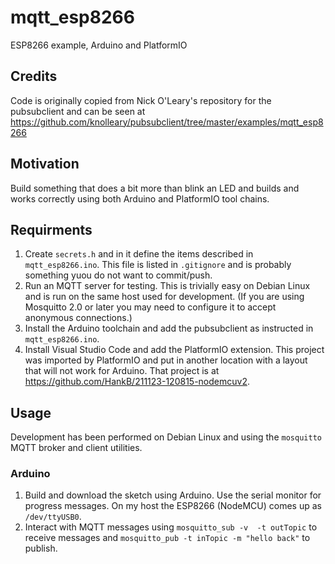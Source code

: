 # mqtt_esp8266

ESP8266 example, Arduino and PlatformIO

## Credits

Code is originally copied from Nick O'Leary's repository for the pubsubclient and can be seen at https://github.com/knolleary/pubsubclient/tree/master/examples/mqtt_esp8266

## Motivation

Build something that does a bit more than blink an LED and builds and works correctly using both Arduino and PlatformIO tool chains.

## Requirments

1. Create `secrets.h` and in it define the items described in `mqtt_esp8266.ino`. This file is listed in `.gitignore` and is probably something yuou do not want to commit/push.
1. Run an MQTT server for testing. This is trivially easy on Debian Linux and is run on the same host used for development. (If you are using Mosquitto 2.0 or later you may need to configure it to accept anonymous connections.)
1. Install the Arduino toolchain and add the pubsubclient as instructed in `mqtt_esp8266.ino`.
1. Install Visual Studio Code and add the PlatformIO extension. This project was imported by PlatformIO and put in another location with a layout that will not work for Arduino. That project is at https://github.com/HankB/211123-120815-nodemcuv2.

## Usage

Development has been performed on Debian Linux and using the `mosquitto` MQTT broker and client utilities.

### Arduino

1. Build and download the sketch using Arduino. Use the serial monitor for progress messages. On my host the ESP8266 (NodeMCU) comes up as `/dev/ttyUSB0`.
1. Interact with MQTT messages using `mosquitto_sub -v  -t outTopic` to receive messages and `mosquitto_pub -t inTopic -m "hello back"` to publish.
